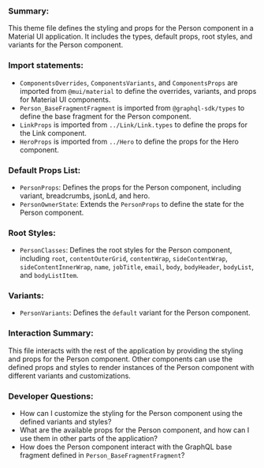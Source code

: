 ### Summary:
This theme file defines the styling and props for the Person component in a Material UI application. It includes the types, default props, root styles, and variants for the Person component.

### Import statements:
- `ComponentsOverrides`, `ComponentsVariants`, and `ComponentsProps` are imported from `@mui/material` to define the overrides, variants, and props for Material UI components.
- `Person_BaseFragmentFragment` is imported from `@graphql-sdk/types` to define the base fragment for the Person component.
- `LinkProps` is imported from `../Link/Link.types` to define the props for the Link component.
- `HeroProps` is imported from `../Hero` to define the props for the Hero component.

### Default Props List:
- `PersonProps`: Defines the props for the Person component, including variant, breadcrumbs, jsonLd, and hero.
- `PersonOwnerState`: Extends the `PersonProps` to define the state for the Person component.

### Root Styles:
- `PersonClasses`: Defines the root styles for the Person component, including `root`, `contentOuterGrid`, `contentWrap`, `sideContentWrap`, `sideContentInnerWrap`, `name`, `jobTitle`, `email`, `body`, `bodyHeader`, `bodyList`, and `bodyListItem`.

### Variants:
- `PersonVariants`: Defines the `default` variant for the Person component.

### Interaction Summary:
This file interacts with the rest of the application by providing the styling and props for the Person component. Other components can use the defined props and styles to render instances of the Person component with different variants and customizations.

### Developer Questions:
- How can I customize the styling for the Person component using the defined variants and styles?
- What are the available props for the Person component, and how can I use them in other parts of the application?
- How does the Person component interact with the GraphQL base fragment defined in `Person_BaseFragmentFragment`?